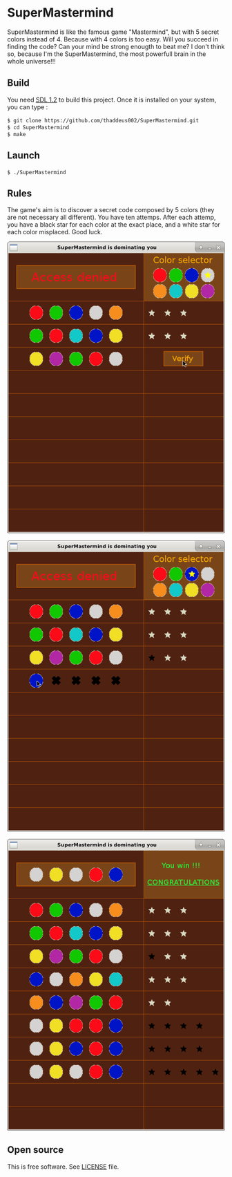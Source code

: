 # SuperMastermind

SuperMastermind is like the famous game "Mastermind", but with 5 secret colors instead of 4. Because with 4 colors is too easy. Will you succeed in finding the code? Can your mind be strong enougth to beat me? I don't think so, because I'm the SuperMastermind, the most powerfull brain in the whole universe!!!

## Build

You need [SDL 1.2](http://libsdl.org) to build this project. Once it is installed on your system, you can type :

    $ git clone https://github.com/thaddeus002/SuperMastermind.git
    $ cd SuperMastermind
    $ make

## Launch

    $ ./SuperMastermind

## Rules

The game's aim is to discover a secret code composed by 5 colors (they are not necessary all different). You have ten attemps. After each attemp, you have a black star for each color at the exact place, and a white star for each color misplaced. Good luck.

![screenshot_01.png](assets/screenshot_01.png)

![screenshot_02.png](assets/screenshot_02.png)

![screenshot_03.png](assets/screenshot_03.png)

## Open source

This is free software. See [LICENSE](LICENSE) file.
